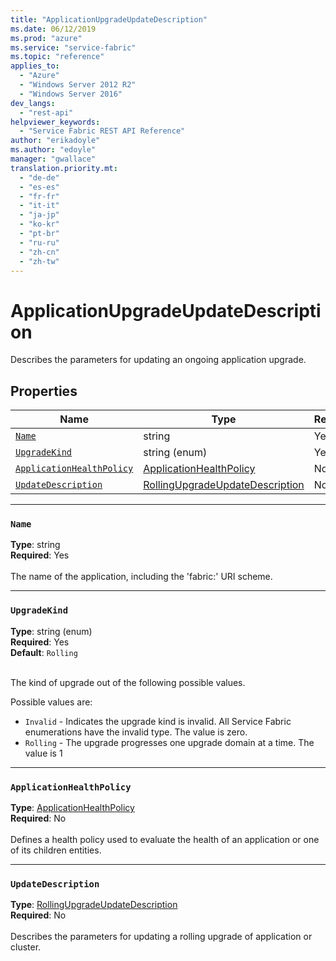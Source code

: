 ```yaml
---
title: "ApplicationUpgradeUpdateDescription"
ms.date: 06/12/2019
ms.prod: "azure"
ms.service: "service-fabric"
ms.topic: "reference"
applies_to: 
  - "Azure"
  - "Windows Server 2012 R2"
  - "Windows Server 2016"
dev_langs: 
  - "rest-api"
helpviewer_keywords: 
  - "Service Fabric REST API Reference"
author: "erikadoyle"
ms.author: "edoyle"
manager: "gwallace"
translation.priority.mt: 
  - "de-de"
  - "es-es"
  - "fr-fr"
  - "it-it"
  - "ja-jp"
  - "ko-kr"
  - "pt-br"
  - "ru-ru"
  - "zh-cn"
  - "zh-tw"
---
```

# ApplicationUpgradeUpdateDescription

Describes the parameters for updating an ongoing application upgrade.

## Properties
| Name | Type | Required |
| --- | --- | --- |
| [`Name`](#name) | string | Yes |
| [`UpgradeKind`](#upgradekind) | string (enum) | Yes |
| [`ApplicationHealthPolicy`](#applicationhealthpolicy) | [ApplicationHealthPolicy](sfclient-v65-model-applicationhealthpolicy.md) | No |
| [`UpdateDescription`](#updatedescription) | [RollingUpgradeUpdateDescription](sfclient-v65-model-rollingupgradeupdatedescription.md) | No |

____
### `Name`
__Type__: string <br/>
__Required__: Yes<br/>
<br/>
The name of the application, including the 'fabric:' URI scheme.

____
### `UpgradeKind`
__Type__: string (enum) <br/>
__Required__: Yes<br/>
__Default__: `Rolling` <br/>
<br/>


The kind of upgrade out of the following possible values.

Possible values are: 

  - `Invalid` - Indicates the upgrade kind is invalid. All Service Fabric enumerations have the invalid type. The value is zero.
  - `Rolling` - The upgrade progresses one upgrade domain at a time. The value is 1



____
### `ApplicationHealthPolicy`
__Type__: [ApplicationHealthPolicy](sfclient-v65-model-applicationhealthpolicy.md) <br/>
__Required__: No<br/>
<br/>
Defines a health policy used to evaluate the health of an application or one of its children entities.


____
### `UpdateDescription`
__Type__: [RollingUpgradeUpdateDescription](sfclient-v65-model-rollingupgradeupdatedescription.md) <br/>
__Required__: No<br/>
<br/>
Describes the parameters for updating a rolling upgrade of application or cluster.
